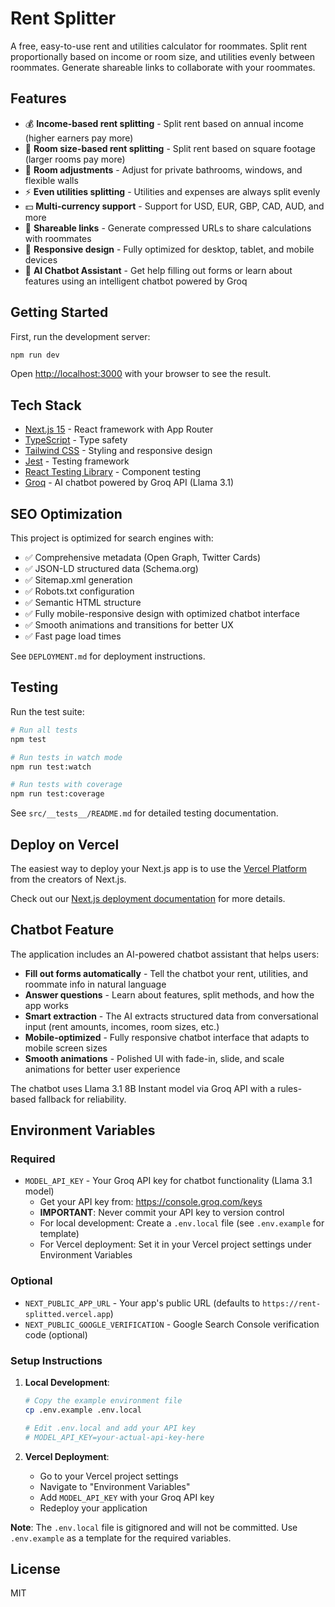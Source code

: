 # Rent Splitter

A free, easy-to-use rent and utilities calculator for roommates. Split rent proportionally based on income or room size, and utilities evenly between roommates. Generate shareable links to collaborate with your roommates.

## Features

- 💰 **Income-based rent splitting** - Split rent based on annual income (higher earners pay more)
- 📏 **Room size-based rent splitting** - Split rent based on square footage (larger rooms pay more)
- 🔧 **Room adjustments** - Adjust for private bathrooms, windows, and flexible walls
- ⚡ **Even utilities splitting** - Utilities and expenses are always split evenly
- 💵 **Multi-currency support** - Support for USD, EUR, GBP, CAD, AUD, and more
- 🔗 **Shareable links** - Generate compressed URLs to share calculations with roommates
- 📱 **Responsive design** - Fully optimized for desktop, tablet, and mobile devices
- 🤖 **AI Chatbot Assistant** - Get help filling out forms or learn about features using an intelligent chatbot powered by Groq

## Getting Started

First, run the development server:

```bash
npm run dev
```

Open [http://localhost:3000](http://localhost:3000) with your browser to see the result.

## Tech Stack

- [Next.js 15](https://nextjs.org) - React framework with App Router
- [TypeScript](https://www.typescriptlang.org) - Type safety
- [Tailwind CSS](https://tailwindcss.com) - Styling and responsive design
- [Jest](https://jestjs.io) - Testing framework
- [React Testing Library](https://testing-library.com/react) - Component testing
- [Groq](https://console.groq.com) - AI chatbot powered by Groq API (Llama 3.1)

## SEO Optimization

This project is optimized for search engines with:

- ✅ Comprehensive metadata (Open Graph, Twitter Cards)
- ✅ JSON-LD structured data (Schema.org)
- ✅ Sitemap.xml generation
- ✅ Robots.txt configuration
- ✅ Semantic HTML structure
- ✅ Fully mobile-responsive design with optimized chatbot interface
- ✅ Smooth animations and transitions for better UX
- ✅ Fast page load times

See `DEPLOYMENT.md` for deployment instructions.

## Testing

Run the test suite:

```bash
# Run all tests
npm test

# Run tests in watch mode
npm run test:watch

# Run tests with coverage
npm run test:coverage
```

See `src/__tests__/README.md` for detailed testing documentation.

## Deploy on Vercel

The easiest way to deploy your Next.js app is to use the [Vercel Platform](https://vercel.com/new?utm_medium=default-template&filter=next.js&utm_source=create-next-app&utm_campaign=create-next-app-readme) from the creators of Next.js.

Check out our [Next.js deployment documentation](https://nextjs.org/docs/app/building-your-application/deploying) for more details.

## Chatbot Feature

The application includes an AI-powered chatbot assistant that helps users:

- **Fill out forms automatically** - Tell the chatbot your rent, utilities, and roommate info in natural language
- **Answer questions** - Learn about features, split methods, and how the app works
- **Smart extraction** - The AI extracts structured data from conversational input (rent amounts, incomes, room sizes, etc.)
- **Mobile-optimized** - Fully responsive chatbot interface that adapts to mobile screen sizes
- **Smooth animations** - Polished UI with fade-in, slide, and scale animations for better user experience

The chatbot uses Llama 3.1 8B Instant model via Groq API with a rules-based fallback for reliability.

## Environment Variables

### Required

- `MODEL_API_KEY` - Your Groq API key for chatbot functionality (Llama 3.1 model)
  - Get your API key from: https://console.groq.com/keys
  - **IMPORTANT**: Never commit your API key to version control
  - For local development: Create a `.env.local` file (see `.env.example` for template)
  - For Vercel deployment: Set it in your Vercel project settings under Environment Variables

### Optional

- `NEXT_PUBLIC_APP_URL` - Your app's public URL (defaults to `https://rent-splitted.vercel.app`)
- `NEXT_PUBLIC_GOOGLE_VERIFICATION` - Google Search Console verification code (optional)

### Setup Instructions

1. **Local Development**:
   ```bash
   # Copy the example environment file
   cp .env.example .env.local
   
   # Edit .env.local and add your API key
   # MODEL_API_KEY=your-actual-api-key-here
   ```

2. **Vercel Deployment**:
   - Go to your Vercel project settings
   - Navigate to "Environment Variables"
   - Add `MODEL_API_KEY` with your Groq API key
   - Redeploy your application

**Note**: The `.env.local` file is gitignored and will not be committed. Use `.env.example` as a template for the required variables.

## License

MIT
